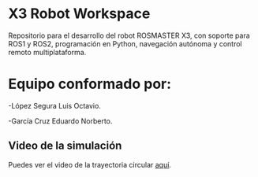 # X3 Robot Workspace
Repositorio para el desarrollo del robot ROSMASTER X3, con soporte para ROS1 y ROS2, programación en Python, navegación autónoma y control remoto multiplataforma.
# Equipo conformado por:
 -López	Segura	Luis Octavio.
 
 -García	Cruz	Eduardo Norberto.
 
## Video de la simulación

Puedes ver el video de la trayectoria circular [aquí](https://drive.google.com/file/d/1__XXZ5eXunOfsvB428ExPHfWK_q-WWGe/view?usp=drive_link).
